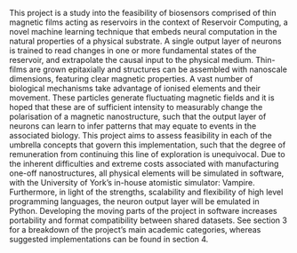 This project is a study into the feasibility of biosensors comprised of thin magnetic films acting
as reservoirs in the context of Reservoir Computing, a novel machine learning technique that
embeds neural computation in the natural properties of a physical substrate. A single output
layer of neurons is trained to read changes in one or more fundamental states of the reservoir,
and extrapolate the causal input to the physical medium. Thin-films are grown epitaxially and
structures can be assembled with nanoscale dimensions, featuring clear magnetic properties. A
vast number of biological mechanisms take advantage of ionised elements and their movement.
These particles generate fluctuating magnetic fields and it is hoped that these are of sufficient
intensity to measurably change the polarisation of a magnetic nanostructure, such that the
output layer of neurons can learn to infer patterns that may equate to events in the associated
biology. This project aims to assess feasibility in each of the umbrella concepts that govern this
implementation, such that the degree of remuneration from continuing this line of exploration is
unequivocal. Due to the inherent difficulties and extreme costs associated with manufacturing
one-off nanostructures, all physical elements will be simulated in software, with the University of
York’s in-house atomistic simulator: Vampire. Furthermore, in light of the strengths, scalability
and flexibility of high level programming languages, the neuron output layer will be emulated
in Python. Developing the moving parts of the project in software increases portability and
format compatibility between shared datasets. See section 3 for a breakdown of the project’s
main academic categories, whereas suggested implementations can be found in section 4.
